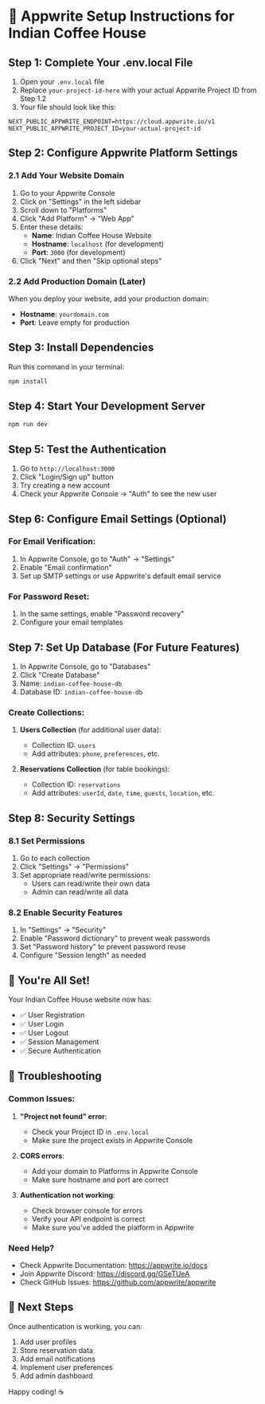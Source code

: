 # 🚀 Appwrite Setup Instructions for Indian Coffee House

## Step 1: Complete Your .env.local File

1. Open your `.env.local` file
2. Replace `your-project-id-here` with your actual Appwrite Project ID from Step 1.2
3. Your file should look like this:

```
NEXT_PUBLIC_APPWRITE_ENDPOINT=https://cloud.appwrite.io/v1
NEXT_PUBLIC_APPWRITE_PROJECT_ID=your-actual-project-id
```

## Step 2: Configure Appwrite Platform Settings

### 2.1 Add Your Website Domain
1. Go to your Appwrite Console
2. Click on "Settings" in the left sidebar
3. Scroll down to "Platforms"
4. Click "Add Platform" → "Web App"
5. Enter these details:
   - **Name**: Indian Coffee House Website
   - **Hostname**: `localhost` (for development)
   - **Port**: `3000` (for development)
6. Click "Next" and then "Skip optional steps"

### 2.2 Add Production Domain (Later)
When you deploy your website, add your production domain:
- **Hostname**: `yourdomain.com`
- **Port**: Leave empty for production

## Step 3: Install Dependencies

Run this command in your terminal:

```bash
npm install
```

## Step 4: Start Your Development Server

```bash
npm run dev
```

## Step 5: Test the Authentication

1. Go to `http://localhost:3000`
2. Click "Login/Sign up" button
3. Try creating a new account
4. Check your Appwrite Console → "Auth" to see the new user

## Step 6: Configure Email Settings (Optional)

### For Email Verification:
1. In Appwrite Console, go to "Auth" → "Settings"
2. Enable "Email confirmation"
3. Set up SMTP settings or use Appwrite's default email service

### For Password Reset:
1. In the same settings, enable "Password recovery"
2. Configure your email templates

## Step 7: Set Up Database (For Future Features)

1. In Appwrite Console, go to "Databases"
2. Click "Create Database"
3. Name: `indian-coffee-house-db`
4. Database ID: `indian-coffee-house-db`

### Create Collections:
1. **Users Collection** (for additional user data):
   - Collection ID: `users`
   - Add attributes: `phone`, `preferences`, etc.

2. **Reservations Collection** (for table bookings):
   - Collection ID: `reservations`
   - Add attributes: `userId`, `date`, `time`, `guests`, `location`, etc.

## Step 8: Security Settings

### 8.1 Set Permissions
1. Go to each collection
2. Click "Settings" → "Permissions"
3. Set appropriate read/write permissions:
   - Users can read/write their own data
   - Admin can read/write all data

### 8.2 Enable Security Features
1. In "Settings" → "Security"
2. Enable "Password dictionary" to prevent weak passwords
3. Set "Password history" to prevent password reuse
4. Configure "Session length" as needed

## 🎉 You're All Set!

Your Indian Coffee House website now has:
- ✅ User Registration
- ✅ User Login
- ✅ User Logout
- ✅ Session Management
- ✅ Secure Authentication

## 🔧 Troubleshooting

### Common Issues:

1. **"Project not found" error**:
   - Check your Project ID in `.env.local`
   - Make sure the project exists in Appwrite Console

2. **CORS errors**:
   - Add your domain to Platforms in Appwrite Console
   - Make sure hostname and port are correct

3. **Authentication not working**:
   - Check browser console for errors
   - Verify your API endpoint is correct
   - Make sure you've added the platform in Appwrite

### Need Help?
- Check Appwrite Documentation: https://appwrite.io/docs
- Join Appwrite Discord: https://discord.gg/GSeTUeA
- Check GitHub Issues: https://github.com/appwrite/appwrite

## 🚀 Next Steps

Once authentication is working, you can:
1. Add user profiles
2. Store reservation data
3. Add email notifications
4. Implement user preferences
5. Add admin dashboard

Happy coding! ☕️
